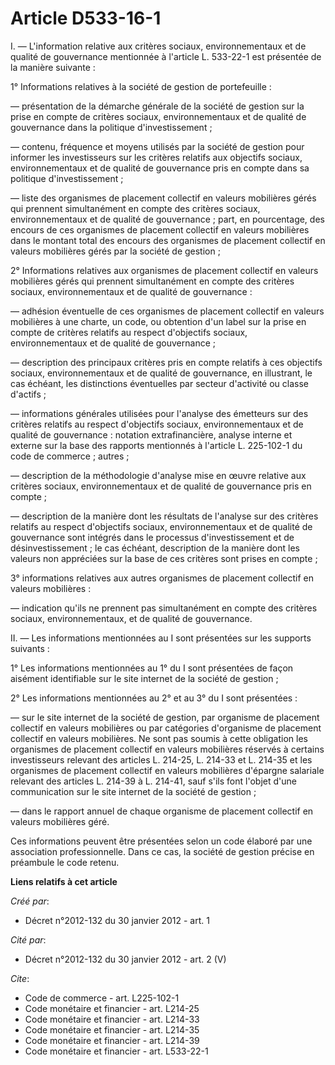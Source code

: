 # Article D533-16-1

I. ― L'information relative aux critères sociaux, environnementaux et de qualité de gouvernance mentionnée à l'article L.
533-22-1 est présentée de la manière suivante : 

1° Informations relatives à la société de gestion de portefeuille : 

― présentation de la démarche générale de la société de gestion sur la prise en compte de critères sociaux, environnementaux
et de qualité de gouvernance dans la politique d'investissement ; 

― contenu, fréquence et moyens utilisés par la société de gestion pour informer les investisseurs sur les critères relatifs
aux objectifs sociaux, environnementaux et de qualité de gouvernance pris en compte dans sa politique d'investissement ; 

― liste des organismes de placement collectif en valeurs mobilières gérés qui prennent simultanément en compte des critères
sociaux, environnementaux et de qualité de gouvernance ; part, en pourcentage, des encours de ces organismes de placement
collectif en valeurs mobilières dans le montant total des encours des organismes de placement collectif en valeurs mobilières
gérés par la société de gestion ; 

2° Informations relatives aux organismes de placement collectif en valeurs mobilières gérés qui prennent simultanément en
compte des critères sociaux, environnementaux et de qualité de gouvernance : 

― adhésion éventuelle de ces organismes de placement collectif en valeurs mobilières à une charte, un code, ou obtention d'un
label sur la prise en compte de critères relatifs au respect d'objectifs sociaux, environnementaux et de qualité de
gouvernance ; 

― description des principaux critères pris en compte relatifs à ces objectifs sociaux, environnementaux et de qualité de
gouvernance, en illustrant, le cas échéant, les distinctions éventuelles par secteur d'activité ou classe d'actifs ; 

― informations générales utilisées pour l'analyse des émetteurs sur des critères relatifs au respect d'objectifs sociaux,
environnementaux et de qualité de gouvernance : notation extrafinancière, analyse interne et externe sur la base des rapports
mentionnés à l'article L. 225-102-1 du code de commerce ; autres ; 

― description de la méthodologie d'analyse mise en œuvre relative aux critères sociaux, environnementaux et de qualité de
gouvernance pris en compte ; 

― description de la manière dont les résultats de l'analyse sur des critères relatifs au respect d'objectifs sociaux,
environnementaux et de qualité de gouvernance sont intégrés dans le processus d'investissement et de désinvestissement ; le
cas échéant, description de la manière dont les valeurs non appréciées sur la base de ces critères sont prises en compte ; 

3° informations relatives aux autres organismes de placement collectif en valeurs mobilières : 

― indication qu'ils ne prennent pas simultanément en compte des critères sociaux, environnementaux, et de qualité de
gouvernance. 

II. ― Les informations mentionnées au I sont présentées sur les supports suivants : 

1° Les informations mentionnées au 1° du I sont présentées de façon aisément identifiable sur le site internet de la société
de gestion ; 

2° Les informations mentionnées au 2° et au 3° du I sont présentées : 

― sur le site internet de la société de gestion, par organisme de placement collectif en valeurs mobilières ou par catégories
d'organisme de placement collectif en valeurs mobilières. Ne sont pas soumis à cette obligation les organismes de placement
collectif en valeurs mobilières réservés à certains investisseurs relevant des articles L. 214-25, 
L. 214-33 et L. 214-35 et les organismes de placement collectif en valeurs mobilières d'épargne salariale relevant des
articles L. 214-39 à L. 214-41, sauf s'ils font l'objet d'une communication sur le site internet de la société de gestion ; 

― dans le rapport annuel de chaque organisme de placement collectif en valeurs mobilières géré. 

Ces informations peuvent être présentées selon un code élaboré par une association professionnelle. Dans ce cas, la société
de gestion précise en préambule le code retenu.

**Liens relatifs à cet article**

_Créé par_:

  - Décret n°2012-132 du 30 janvier 2012 - art. 1

_Cité par_:

  - Décret n°2012-132 du 30 janvier 2012 - art. 2 (V)

_Cite_:

  - Code de commerce - art. L225-102-1
  - Code monétaire et financier - art. L214-25
  - Code monétaire et financier - art. L214-33
  - Code monétaire et financier - art. L214-35
  - Code monétaire et financier - art. L214-39
  - Code monétaire et financier - art. L533-22-1
